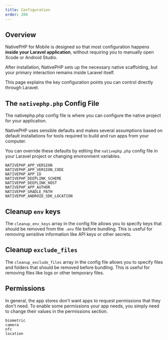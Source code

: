 ```yaml
---
title: Configuration
order: 200
---
```


## Overview

NativePHP for Mobile is designed so that most configuration happens **inside your Laravel application**, without requiring you to manually open Xcode or Android Studio.

After installation, NativePHP sets up the necessary native scaffolding, but your primary interaction remains inside Laravel itself.

This page explains the key configuration points you can control directly through Laravel.

## The `nativephp.php` Config File

The nativephp.php config file is where you can configure the native project for your application. 

NativePHP uses sensible defaults and makes several assumptions based on default installations for tools required to build and run apps from your computer. 

You can override these defaults by editing the `nativephp.php` config file in your Laravel project or changing environment variables.

```dotenv
NATIVEPHP_APP_VERSION 
NATIVEPHP_APP_VERSION_CODE 
NATIVEPHP_APP_ID 
NATIVEPHP_DEEPLINK_SCHEME 
NATIVEPHP_DEEPLINK_HOST 
NATIVEPHP_APP_AUTHOR 
NATIVEPHP_GRADLE_PATH 
NATIVEPHP_ANDROID_SDK_LOCATION
```

## Cleanup `env` keys

The `cleanup_env_keys` array in the config file allows you to specify keys that should be removed from the `.env` file before bundling. 
This is useful for removing sensitive information like API keys or other secrets.

## Cleanup `exclude_files`

The `cleanup_exclude_files` array in the config file allows you to specify files and folders that should be removed before bundling. 
This is useful for removing files like logs or other temporary files.

## Permissions
In general, the app stores don't want apps to request permissions that they don't need. 
To enable some permissions your app needs, you simply need to change their values in the permissions section.

```dotenv
biometric
camera
nfc
location
```
